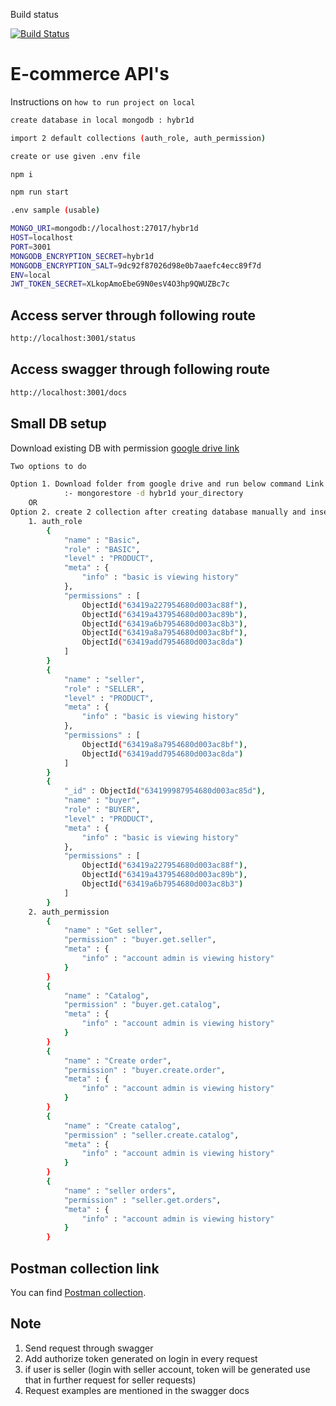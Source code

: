 Build status


[![Build Status](https://dev.azure.com/softvelocity/my-work/_apis/build/status%2Fe-commerce-api-ci?branchName=master)](https://dev.azure.com/softvelocity/my-work/_build/latest?definitionId=5&branchName=master)

# E-commerce API's

Instructions on `how to run project on local` 

```sh
create database in local mongodb : hybr1d
```
```sh
import 2 default collections (auth_role, auth_permission)
```
```sh
create or use given .env file
```
```sh
npm i
```
```sh
npm run start
```

```sh
.env sample (usable)

MONGO_URI=mongodb://localhost:27017/hybr1d
HOST=localhost
PORT=3001
MONGODB_ENCRYPTION_SECRET=hybr1d
MONGODB_ENCRYPTION_SALT=9dc92f87026d98e0b7aaefc4ecc89f7d
ENV=local
JWT_TOKEN_SECRET=XLkopAmoEbeG9N0esV4O3hp9QWUZBc7c
```


## Access server through following route 
```sh
http://localhost:3001/status
```

## Access swagger through following route 
```sh
http://localhost:3001/docs
```

## Small DB setup
Download existing DB with permission [google drive link](https://drive.google.com/drive/folders/1P2fD6MD6KovkZeKdHPOrfNT1QkKm5mhf?usp=sharing)
```sh
Two options to do

Option 1. Download folder from google drive and run below command Link above, which will import existing database in your system
            :- mongorestore -d hybr1d your_directory
    OR
Option 2. create 2 collection after creating database manually and insert following documents
    1. auth_role
        {
            "name" : "Basic",
            "role" : "BASIC",
            "level" : "PRODUCT",
            "meta" : {
                "info" : "basic is viewing history"
            },
            "permissions" : [ 
                ObjectId("63419a227954680d003ac88f"), 
                ObjectId("63419a437954680d003ac89b"), 
                ObjectId("63419a6b7954680d003ac8b3"), 
                ObjectId("63419a8a7954680d003ac8bf"), 
                ObjectId("63419add7954680d003ac8da")
            ]
        }
        {
            "name" : "seller",
            "role" : "SELLER",
            "level" : "PRODUCT",
            "meta" : {
                "info" : "basic is viewing history"
            },
            "permissions" : [ 
                ObjectId("63419a8a7954680d003ac8bf"), 
                ObjectId("63419add7954680d003ac8da")
            ]
        }
        {
            "_id" : ObjectId("634199987954680d003ac85d"),
            "name" : "buyer",
            "role" : "BUYER",
            "level" : "PRODUCT",
            "meta" : {
                "info" : "basic is viewing history"
            },
            "permissions" : [ 
                ObjectId("63419a227954680d003ac88f"), 
                ObjectId("63419a437954680d003ac89b"), 
                ObjectId("63419a6b7954680d003ac8b3")
            ]
        }
    2. auth_permission
        {
            "name" : "Get seller",
            "permission" : "buyer.get.seller",
            "meta" : {
                "info" : "account admin is viewing history"
            }
        }
        {
            "name" : "Catalog",
            "permission" : "buyer.get.catalog",
            "meta" : {
                "info" : "account admin is viewing history"
            }
        }
        {
            "name" : "Create order",
            "permission" : "buyer.create.order",
            "meta" : {
                "info" : "account admin is viewing history"
            }
        }
        {
            "name" : "Create catalog",
            "permission" : "seller.create.catalog",
            "meta" : {
                "info" : "account admin is viewing history"
            }
        }
        {
            "name" : "seller orders",
            "permission" : "seller.get.orders",
            "meta" : {
                "info" : "account admin is viewing history"
            }
        }
```

## Postman collection link
You can find [Postman collection](https://www.postman.com/collections/96fb0b3be52d55d50e10).

## Note
1. Send request through swagger
2. Add authorize token generated on login in every request
3. if user is seller (login with seller account, token will be generated use that in further request for seller requests)
4. Request examples are mentioned in the swagger docs

